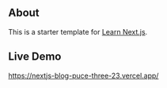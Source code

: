 ## About
This is a starter template for [Learn Next.js](https://nextjs.org/learn).

## Live Demo
https://nextjs-blog-puce-three-23.vercel.app/
